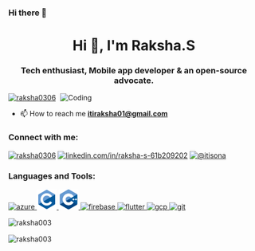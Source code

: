 ### Hi there 👋

<!--
**Raksha003/Raksha003** is a ✨ _special_ ✨ repository because its `README.md` (this file) appears on your GitHub profile.

Here are some ideas to get you started:

- 🔭 I’m currently working on ...
- 🌱 I’m currently learning ...
- 👯 I’m looking to collaborate on ...
- 🤔 I’m looking for help with ...
- 💬 Ask me about ...
- 📫 How to reach me: ...
- 😄 Pronouns: ...
- ⚡ Fun fact: ...
-->
<h1 align="center">Hi 👋, I'm Raksha.S</h1>
<h3 align="center">Tech enthusiast, Mobile app developer & an open-source advocate.</h3>
<img align="right" alt="Coding" width="400"src="https://image.shutterstock.com/image-vector/young-woman-writes-code-on-260nw-1731157933.jpg"> 

<p align="left"> <a href="https://twitter.com/raksha0306" target="blank"><img src="https://img.shields.io/twitter/follow/raksha0306?logo=twitter&style=for-the-badge" alt="raksha0306" /></a> </p>

- 📫 How to reach me **itiraksha01@gmail.com**

<h3 align="left">Connect with me:</h3>
<p align="left">
<a href="https://twitter.com/raksha0306" target="blank"><img align="center" src="https://raw.githubusercontent.com/rahuldkjain/github-profile-readme-generator/master/src/images/icons/Social/twitter.svg" alt="raksha0306" height="30" width="40" /></a>
<a href="https://linkedin.com/in/linkedin.com/in/raksha-s-61b209202" target="blank"><img align="center" src="https://raw.githubusercontent.com/rahuldkjain/github-profile-readme-generator/master/src/images/icons/Social/linked-in-alt.svg" alt="linkedin.com/in/raksha-s-61b209202" height="30" width="40" /></a>
<a href="https://medium.com/@itisona" target="blank"><img align="center" src="https://raw.githubusercontent.com/rahuldkjain/github-profile-readme-generator/master/src/images/icons/Social/medium.svg" alt="@itisona" height="30" width="40" /></a>
</p>

<h3 align="left">Languages and Tools:</h3>
<p align="left"> <a href="https://azure.microsoft.com/en-in/" target="_blank" rel="noreferrer"> <img src="https://www.vectorlogo.zone/logos/microsoft_azure/microsoft_azure-icon.svg" alt="azure" width="40" height="40"/> </a> <a href="https://www.cprogramming.com/" target="_blank" rel="noreferrer"> <img src="https://raw.githubusercontent.com/devicons/devicon/master/icons/c/c-original.svg" alt="c" width="40" height="40"/> </a> <a href="https://www.w3schools.com/cpp/" target="_blank" rel="noreferrer"> <img src="https://raw.githubusercontent.com/devicons/devicon/master/icons/cplusplus/cplusplus-original.svg" alt="cplusplus" width="40" height="40"/> </a> <a href="https://firebase.google.com/" target="_blank" rel="noreferrer"> <img src="https://www.vectorlogo.zone/logos/firebase/firebase-icon.svg" alt="firebase" width="40" height="40"/> </a> <a href="https://flutter.dev" target="_blank" rel="noreferrer"> <img src="https://www.vectorlogo.zone/logos/flutterio/flutterio-icon.svg" alt="flutter" width="40" height="40"/> </a> <a href="https://cloud.google.com" target="_blank" rel="noreferrer"> <img src="https://www.vectorlogo.zone/logos/google_cloud/google_cloud-icon.svg" alt="gcp" width="40" height="40"/> </a> <a href="https://git-scm.com/" target="_blank" rel="noreferrer"> <img src="https://www.vectorlogo.zone/logos/git-scm/git-scm-icon.svg" alt="git" width="40" height="40"/> </a> </p>

<p><img align="center" src="https://github-readme-stats.vercel.app/api/top-langs?username=raksha003&show_icons=true&locale=en&layout=compact" alt="raksha003" /></p>

<p><img align="center" src="https://github-readme-streak-stats.herokuapp.com/?user=raksha003&" alt="raksha003" /></p>
